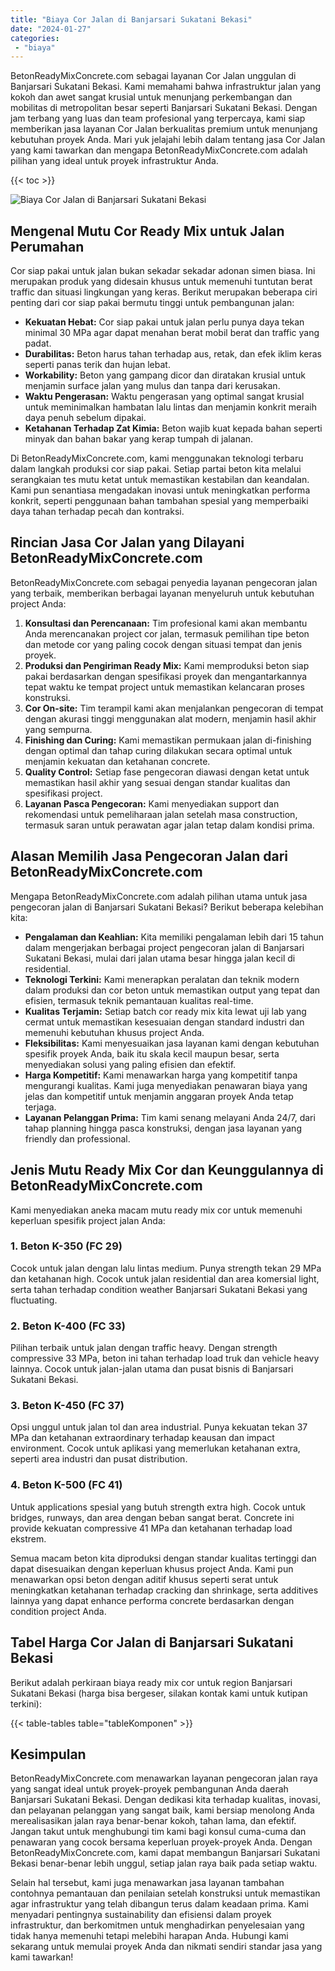 ```yaml
---
title: "Biaya Cor Jalan di Banjarsari Sukatani Bekasi"
date: "2024-01-27"
categories: 
 - "biaya"
---
```


BetonReadyMixConcrete.com sebagai layanan Cor Jalan unggulan di Banjarsari Sukatani Bekasi. Kami memahami bahwa infrastruktur jalan yang kokoh dan awet sangat krusial untuk menunjang perkembangan dan mobilitas di metropolitan besar seperti Banjarsari Sukatani Bekasi. Dengan jam terbang yang luas dan team profesional yang terpercaya, kami siap memberikan jasa layanan Cor Jalan berkualitas premium untuk menunjang kebutuhan proyek Anda. Mari yuk jelajahi lebih dalam tentang jasa Cor Jalan yang kami tawarkan dan mengapa BetonReadyMixConcrete.com adalah pilihan yang ideal untuk proyek infrastruktur Anda.

{{< toc >}}

![Biaya Cor Jalan di Banjarsari Sukatani Bekasi](https://betoncor8.github.io/cor/harga-beton-readymix-concrete%20(26).png)

## Mengenal Mutu Cor Ready Mix untuk Jalan Perumahan

Cor siap pakai untuk jalan bukan sekadar sekadar adonan simen biasa. Ini merupakan produk yang didesain khusus untuk memenuhi tuntutan berat traffic dan situasi lingkungan yang keras. Berikut merupakan beberapa ciri penting dari cor siap pakai bermutu tinggi untuk pembangunan jalan:

- **Kekuatan Hebat:** Cor siap pakai untuk jalan perlu punya daya tekan minimal 30 MPa agar dapat menahan berat mobil berat dan traffic yang padat.
- **Durabilitas:** Beton harus tahan terhadap aus, retak, dan efek iklim keras seperti panas terik dan hujan lebat.
- **Workability:** Beton yang gampang dicor dan diratakan krusial untuk menjamin surface jalan yang mulus dan tanpa dari kerusakan.
- **Waktu Pengerasan:** Waktu pengerasan yang optimal sangat krusial untuk meminimalkan hambatan lalu lintas dan menjamin konkrit meraih daya penuh sebelum dipakai.
- **Ketahanan Terhadap Zat Kimia:** Beton wajib kuat kepada bahan seperti minyak dan bahan bakar yang kerap tumpah di jalanan.

Di BetonReadyMixConcrete.com, kami menggunakan teknologi terbaru dalam langkah produksi cor siap pakai. Setiap partai beton kita melalui serangkaian tes mutu ketat untuk memastikan kestabilan dan keandalan. Kami pun senantiasa mengadakan inovasi untuk meningkatkan performa konkrit, seperti penggunaan bahan tambahan spesial yang memperbaiki daya tahan terhadap pecah dan kontraksi.

## Rincian Jasa Cor Jalan yang Dilayani BetonReadyMixConcrete.com

BetonReadyMixConcrete.com sebagai penyedia layanan pengecoran jalan yang terbaik, memberikan berbagai layanan menyeluruh untuk kebutuhan project Anda:

1. **Konsultasi dan Perencanaan:** Tim profesional kami akan membantu Anda merencanakan project cor jalan, termasuk pemilihan tipe beton dan metode cor yang paling cocok dengan situasi tempat dan jenis proyek.
2. **Produksi dan Pengiriman Ready Mix:** Kami memproduksi beton siap pakai berdasarkan dengan spesifikasi proyek dan mengantarkannya tepat waktu ke tempat project untuk memastikan kelancaran proses konstruksi.
3. **Cor On-site:** Tim terampil kami akan menjalankan pengecoran di tempat dengan akurasi tinggi menggunakan alat modern, menjamin hasil akhir yang sempurna.
4. **Finishing dan Curing:** Kami memastikan permukaan jalan di-finishing dengan optimal dan tahap curing dilakukan secara optimal untuk menjamin kekuatan dan ketahanan concrete.
5. **Quality Control:** Setiap fase pengecoran diawasi dengan ketat untuk memastikan hasil akhir yang sesuai dengan standar kualitas dan spesifikasi project.
6. **Layanan Pasca Pengecoran:** Kami menyediakan support dan rekomendasi untuk pemeliharaan jalan setelah masa construction, termasuk saran untuk perawatan agar jalan tetap dalam kondisi prima.

## Alasan Memilih Jasa Pengecoran Jalan dari BetonReadyMixConcrete.com

Mengapa BetonReadyMixConcrete.com adalah pilihan utama untuk jasa pengecoran jalan di Banjarsari Sukatani Bekasi? Berikut beberapa kelebihan kita:

- **Pengalaman dan Keahlian:** Kita memiliki pengalaman lebih dari 15 tahun dalam mengerjakan berbagai project pengecoran jalan di Banjarsari Sukatani Bekasi, mulai dari jalan utama besar hingga jalan kecil di residential.
- **Teknologi Terkini:** Kami menerapkan peralatan dan teknik modern dalam produksi dan cor beton untuk memastikan output yang tepat dan efisien, termasuk teknik pemantauan kualitas real-time.
- **Kualitas Terjamin:** Setiap batch cor ready mix kita lewat uji lab yang cermat untuk memastikan kesesuaian dengan standard industri dan memenuhi kebutuhan khusus project Anda.
- **Fleksibilitas:** Kami menyesuaikan jasa layanan kami dengan kebutuhan spesifik proyek Anda, baik itu skala kecil maupun besar, serta menyediakan solusi yang paling efisien dan efektif.
- **Harga Kompetitif:** Kami menawarkan harga yang kompetitif tanpa mengurangi kualitas. Kami juga menyediakan penawaran biaya yang jelas dan kompetitif untuk menjamin anggaran proyek Anda tetap terjaga.
- **Layanan Pelanggan Prima:** Tim kami senang melayani Anda 24/7, dari tahap planning hingga pasca konstruksi, dengan jasa layanan yang friendly dan professional.

## Jenis Mutu Ready Mix Cor dan Keunggulannya di BetonReadyMixConcrete.com

Kami menyediakan aneka macam mutu ready mix cor untuk memenuhi keperluan spesifik project jalan Anda:

### 1\. Beton K-350 (FC 29)

Cocok untuk jalan dengan lalu lintas medium. Punya strength tekan 29 MPa dan ketahanan high. Cocok untuk jalan residential dan area komersial light, serta tahan terhadap condition weather Banjarsari Sukatani Bekasi yang fluctuating.

### 2\. Beton K-400 (FC 33)

Pilihan terbaik untuk jalan dengan traffic heavy. Dengan strength compressive 33 MPa, beton ini tahan terhadap load truk dan vehicle heavy lainnya. Cocok untuk jalan-jalan utama dan pusat bisnis di Banjarsari Sukatani Bekasi.

### 3\. Beton K-450 (FC 37)

Opsi unggul untuk jalan tol dan area industrial. Punya kekuatan tekan 37 MPa dan ketahanan extraordinary terhadap keausan dan impact environment. Cocok untuk aplikasi yang memerlukan ketahanan extra, seperti area industri dan pusat distribution.

### 4\. Beton K-500 (FC 41)

Untuk applications spesial yang butuh strength extra high. Cocok untuk bridges, runways, dan area dengan beban sangat berat. Concrete ini provide kekuatan compressive 41 MPa dan ketahanan terhadap load ekstrem.

Semua macam beton kita diproduksi dengan standar kualitas tertinggi dan dapat disesuaikan dengan keperluan khusus project Anda. Kami pun menawarkan opsi beton dengan aditif khusus seperti serat untuk meningkatkan ketahanan terhadap cracking dan shrinkage, serta additives lainnya yang dapat enhance performa concrete berdasarkan dengan condition project Anda.

## Tabel Harga Cor Jalan di Banjarsari Sukatani Bekasi

Berikut adalah perkiraan biaya ready mix cor untuk region Banjarsari Sukatani Bekasi (harga bisa bergeser, silakan kontak kami untuk kutipan terkini):

{{< table-tables table="tableKomponen" >}}

## Kesimpulan

BetonReadyMixConcrete.com menawarkan layanan pengecoran jalan raya yang sangat ideal untuk proyek-proyek pembangunan Anda daerah Banjarsari Sukatani Bekasi. Dengan dedikasi kita terhadap kualitas, inovasi, dan pelayanan pelanggan yang sangat baik, kami bersiap menolong Anda merealisasikan jalan raya benar-benar kokoh, tahan lama, dan efektif. Jangan takut untuk menghubungi tim kami bagi konsul cuma-cuma dan penawaran yang cocok bersama keperluan proyek-proyek Anda. Dengan BetonReadyMixConcrete.com, kami dapat membangun Banjarsari Sukatani Bekasi benar-benar lebih unggul, setiap jalan raya baik pada setiap waktu.

Selain hal tersebut, kami juga menawarkan jasa layanan tambahan contohnya pemantauan dan penilaian setelah konstruksi untuk memastikan agar infrastruktur yang telah dibangun terus dalam keadaan prima. Kami menyadari pentingnya sustainability dan efisiensi dalam proyek infrastruktur, dan berkomitmen untuk menghadirkan penyelesaian yang tidak hanya memenuhi tetapi melebihi harapan Anda. Hubungi kami sekarang untuk memulai proyek Anda dan nikmati sendiri standar jasa yang kami tawarkan!
